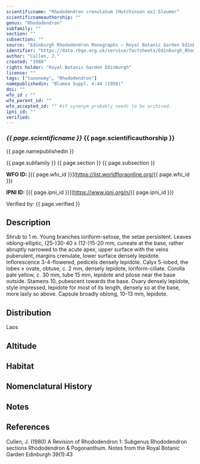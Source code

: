 ```yaml
---
scientificname: "Rhododendron crenulatum [Hutchinson ex] Sleumer"
scientificnameauthorship: ""
genus: "Rhododendron"
subfamily: ""
section: ""
subsection: ""
source: "Edinburgh Rhododendron Monographs – Royal Botanic Garden Edinburgh"
identifier: "https://data.rbge.org.uk/service/factsheets/Edinburgh_Rhododendron_Monographs.xhtml"
author: "Cullen, J."
created: "1980"
rights holder: "Royal Botanic Garden Edinburgh"
license: ""
tags: ["taxonomy", "Rhododendron"]
namepublishedin: "Blumea Suppl. 4:44 (1958)"
doi: ""
wfo_id : ""
wfo_parent_id: ""
wfo_accepted_id: "" #if synonym probably needs to be archived.                      
ipni_id: ""
verified:
---
```

### _{{ page.scientificname }}_ {{ page.scientificauthorship }}
 {{ page.namepublishedin }}

{{ page.subfamily }} {{ page.section }} {{ page.subsection }}

**WFO ID:** [{{ page.wfo_id }}](https://list.worldfloraonline.org/{{ page.wfo_id }})

**IPNI ID:** [{{ page.ipni_id }}](https://www.ipni.org/n/{{ page.ipni_id }})

Verified by: {{ page.verified }}



## Description
Shrub to 1 m. Young branches loriform-setose, the setae persistent. Leaves oblong-elliptic, (25-)30-40 x (12-)15-20 mm, cuneate at the base, rather abruptly narrowed to the acute apex, upper surface with the veins puberulent, margins crenulate, lower surface densely lepidote. Inflorescence 3-4-flowered, pedicels densely lepidote. Calyx 5-lobed, the lobes ± ovate, obtuse, c. 2 mm, densely lepidote, loriform-ciliate. Corolla pale yellow, c. 30 mm, tube 15 mm, lepidote and pilose near the base outside. Stamens 10, pubescent towards the base. Ovary densely lepidote, style impressed, lepidote for most of its length, densely so at the base, more laxly so above. Capsule broadly oblong, 10-13 mm, lepidote.

## Distribution
Laos

## Altitude


## Habitat


## Nomenclatural History

                       
## Notes


## References

Cullen, J. (1980) A Revision of Rhododendron 1: Subgenus Rhododendron sections Rhododendron & Pogonanthum. Notes from the Royal Botanic Garden Edinburgh 39(1):43
